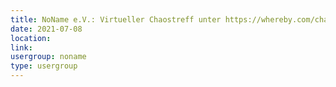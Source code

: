 ```yaml
---
title: NoName e.V.: Virtueller Chaostreff unter https://whereby.com/chaos-hd?roundedCornersOff
date: 2021-07-08
location: 
link: 
usergroup: noname
type: usergroup
---
```

